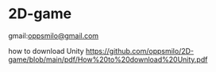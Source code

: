 # 2D-game
gmail:oppsmilo@gmail.com


how to download Unity https://github.com/oppsmilo/2D-game/blob/main/pdf/How%20to%20download%20Unity.pdf




